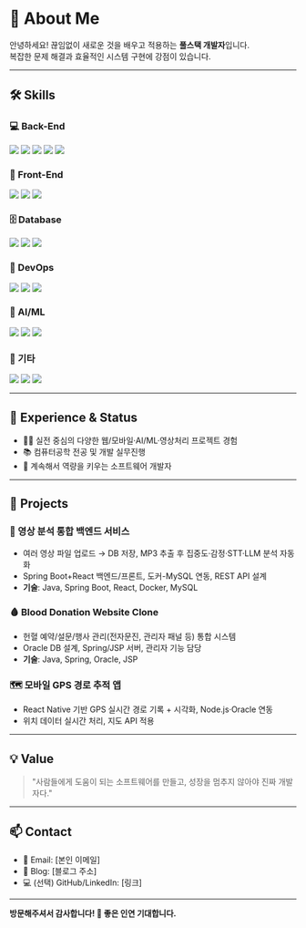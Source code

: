 # 👋 About Me

안녕하세요! 끊임없이 새로운 것을 배우고 적용하는 **풀스택 개발자**입니다.  
복잡한 문제 해결과 효율적인 시스템 구현에 강점이 있습니다.

---

## 🛠️ Skills

### 💻 Back-End
<img src="https://img.shields.io/badge/Java-007396?style=for-the-badge&logo=java&logoColor=white"> <img src="https://img.shields.io/badge/Spring Boot-6DB33F?style=for-the-badge&logo=springboot&logoColor=white"> <img src="https://img.shields.io/badge/Spring MVC-6DB33F?style=for-the-badge&logo=spring&logoColor=white"> <img src="https://img.shields.io/badge/JPA-6DB33F?style=for-the-badge&logo=spring&logoColor=white"> <img src="https://img.shields.io/badge/Python-3776AB?style=for-the-badge&logo=python&logoColor=white">

### 🎨 Front-End
<img src="https://img.shields.io/badge/HTML5-E34F26?style=for-the-badge&logo=html5&logoColor=white"> <img src="https://img.shields.io/badge/JavaScript-F7DF1E?style=for-the-badge&logo=javascript&logoColor=black"> <img src="https://img.shields.io/badge/CSS3-1572B6?style=for-the-badge&logo=css3&logoColor=white">

### 🗄️ Database
<img src="https://img.shields.io/badge/Oracle-F80000?style=for-the-badge&logo=oracle&logoColor=white"> <img src="https://img.shields.io/badge/MySQL-4479A1?style=for-the-badge&logo=mysql&logoColor=white"> <img src="https://img.shields.io/badge/SQLD-FF6B35?style=for-the-badge&logo=database&logoColor=white">

### 🚀 DevOps
<img src="https://img.shields.io/badge/Docker-2496ED?style=for-the-badge&logo=docker&logoColor=white"> <img src="https://img.shields.io/badge/REST API-02569B?style=for-the-badge&logo=swagger&logoColor=white"> <img src="https://img.shields.io/badge/Git-F05032?style=for-the-badge&logo=git&logoColor=white">

### 🤖 AI/ML
<img src="https://img.shields.io/badge/Machine Learning-FF6F00?style=for-the-badge&logo=tensorflow&logoColor=white"> <img src="https://img.shields.io/badge/Deep Learning-FF6F00?style=for-the-badge&logo=pytorch&logoColor=white"> <img src="https://img.shields.io/badge/Data Analysis-150458?style=for-the-badge&logo=pandas&logoColor=white">

### 🔧 기타
<img src="https://img.shields.io/badge/Async Programming-000000?style=for-the-badge&logo=node.js&logoColor=white"> <img src="https://img.shields.io/badge/System Programming-0078D4?style=for-the-badge&logo=linux&logoColor=white"> <img src="https://img.shields.io/badge/Video Processing-FF0000?style=for-the-badge&logo=ffmpeg&logoColor=white">

---

## 🏢 Experience & Status

- 🧑‍💻 실전 중심의 다양한 웹/모바일·AI/ML·영상처리 프로젝트 경험
- 📚 컴퓨터공학 전공 및 개발 실무진행
- 🚀 계속해서 역량을 키우는 소프트웨어 개발자

---

## 🚩 Projects

### 🎥 영상 분석 통합 백엔드 서비스
  - 여러 영상 파일 업로드 → DB 저장, MP3 추출 후 집중도·감정·STT·LLM 분석 자동화
  - Spring Boot+React 백엔드/프론트, 도커-MySQL 연동, REST API 설계
  - **기술**: Java, Spring Boot, React, Docker, MySQL

### 🩸 Blood Donation Website Clone
  - 헌혈 예약/설문/행사 관리(전자문진, 관리자 패널 등) 통합 시스템
  - Oracle DB 설계, Spring/JSP 서버, 관리자 기능 담당
  - **기술**: Java, Spring, Oracle, JSP

### 🗺️ 모바일 GPS 경로 추적 앱
  - React Native 기반 GPS 실시간 경로 기록 + 시각화, Node.js·Oracle 연동
  - 위치 데이터 실시간 처리, 지도 API 적용

---

## 💡 Value

> "사람들에게 도움이 되는 소프트웨어를 만들고, 성장을 멈추지 않아야 진짜 개발자다."

---

## 📫 Contact

- 📧 Email: [본인 이메일]
- 📝 Blog: [블로그 주소]
- 💻 (선택) GitHub/LinkedIn: [링크]

---

**방문해주셔서 감사합니다! 🙏 좋은 인연 기대합니다.**
